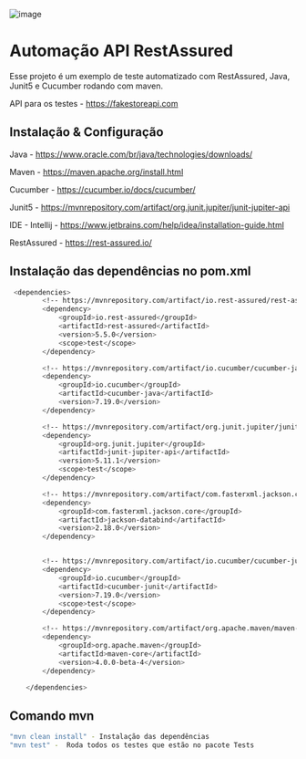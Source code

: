 ![image](https://github.com/user-attachments/assets/8f41c291-ff3c-4f74-9d02-a21c0fc571f2)


# Automação API RestAssured

Esse projeto é um exemplo de teste automatizado com RestAssured, Java, Junit5 e Cucumber rodando com maven.

API para os testes - https://fakestoreapi.com

## Instalação & Configuração


Java - https://www.oracle.com/br/java/technologies/downloads/

Maven - https://maven.apache.org/install.html

Cucumber - https://cucumber.io/docs/cucumber/

Junit5 - https://mvnrepository.com/artifact/org.junit.jupiter/junit-jupiter-api

IDE - Intellij - https://www.jetbrains.com/help/idea/installation-guide.html

RestAssured - https://rest-assured.io/

## Instalação das dependências no pom.xml
```bash
 <dependencies>
        <!-- https://mvnrepository.com/artifact/io.rest-assured/rest-assured -->
        <dependency>
            <groupId>io.rest-assured</groupId>
            <artifactId>rest-assured</artifactId>
            <version>5.5.0</version>
            <scope>test</scope>
        </dependency>

        <!-- https://mvnrepository.com/artifact/io.cucumber/cucumber-java -->
        <dependency>
            <groupId>io.cucumber</groupId>
            <artifactId>cucumber-java</artifactId>
            <version>7.19.0</version>
        </dependency>

        <!-- https://mvnrepository.com/artifact/org.junit.jupiter/junit-jupiter-api -->
        <dependency>
            <groupId>org.junit.jupiter</groupId>
            <artifactId>junit-jupiter-api</artifactId>
            <version>5.11.1</version>
            <scope>test</scope>
        </dependency>

        <!-- https://mvnrepository.com/artifact/com.fasterxml.jackson.core/jackson-databind -->
        <dependency>
            <groupId>com.fasterxml.jackson.core</groupId>
            <artifactId>jackson-databind</artifactId>
            <version>2.18.0</version>
        </dependency>


        <!-- https://mvnrepository.com/artifact/io.cucumber/cucumber-junit -->
        <dependency>
            <groupId>io.cucumber</groupId>
            <artifactId>cucumber-junit</artifactId>
            <version>7.19.0</version>
            <scope>test</scope>
        </dependency>

        <!-- https://mvnrepository.com/artifact/org.apache.maven/maven-core -->
        <dependency>
            <groupId>org.apache.maven</groupId>
            <artifactId>maven-core</artifactId>
            <version>4.0.0-beta-4</version>
        </dependency>

    </dependencies>
```

## Comando mvn

```bash
"mvn clean install" - Instalação das dependências
"mvn test" -  Roda todos os testes que estão no pacote Tests
```
